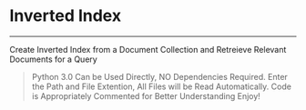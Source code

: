 # Inverted Index 
***

Create Inverted Index from a Document Collection and Retreieve Relevant Documents for a Query

> Python 3.0
> Can be Used Directly, NO Dependencies Required.
> Enter the Path and File Extention, All Files will be Read Automatically.
> Code is Appropriately Commented for Better Understanding
> Enjoy!
